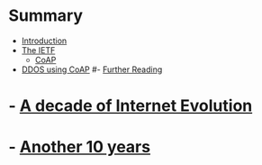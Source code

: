 # Summary

- [Introduction](./introduction.md)
- [The IETF](./ietf.md)
  - [CoAP](./coap.md)
- [DDOS using CoAP](./coap-ddos.md)
#- [Further Reading]((./further-reading.md))
#  - [A decade of Internet Evolution](./10years.md)
#  - [Another 10 years](./another10years.md)
